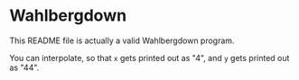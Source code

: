 # Wahlbergdown

This README file is actually a valid Wahlbergdown program.

<!--x is 4-->
<!--y is 44-->
You can interpolate, so that `x` gets printed out as "4", and `y` gets printed out as "44".
